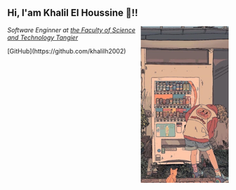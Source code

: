 
## Hi, I'am Khalil El Houssine  👋!!
<img src="https://github.com/khalilh2002/khalilh2002/blob/main/assets/img.jpg" alt="nice" width="200px" align="right">
<p><em>Software Enginner at <a href="https://fstt.ac.ma/Portail2023/"> the Faculty of Science and Technology Tangier</a> </em></p>
[GitHub](https://github.com/khalilh2002)
